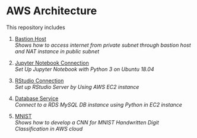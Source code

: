 # AWS Architecture  
This repository includes   
1. [Bastion Host](https://github.com/Khwansiri/AWS-Architecture/blob/master/Bastion%20Host/README.md)  
   *Shows how to access internet from private subnet through bastion host and NAT instance in public subnet* 
  
2. [Jupyter Notebook Connection](https://github.com/Khwansiri/AWS-Architecture/tree/master/Jupyter%20Notebook%20Connection)  
   *Set Up Jupyter Notebook with Python 3 on Ubuntu 18.04*  
   
3. [RStudio Connection](https://github.com/Khwansiri/AWS-Architecture/tree/master/RStudio%20Connection)    
   *Set up RStudio Server by Using AWS EC2 instance*  
   
4. [Database Service](https://github.com/Khwansiri/AWS-Architecture/blob/master/Database%20Service/README.md)   
   *Connect to a RDS MySQL DB instance using Python in EC2 instance*   
   
5. [MNIST](https://github.com/Khwansiri/AWS-Architecture/tree/master/MNIST)  
   *Shows how to develop a CNN for MNIST Handwritten Digit Classification in AWS cloud*  
   
